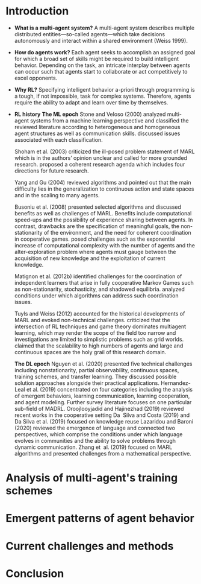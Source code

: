 # Introduction

- **What is a multi-agent system?**
	A multi-agent system describes multiple distributed entities—so-called agents—which 
	take decisions autonomously and interact within a shared environment (Weiss 1999).

- **How do agents work?**
	Each agent seeks to accomplish an assigned goal for which a broad set of skills might be required to build intelligent behavior. Depending on the task, an intricate interplay between agents can occur such that agents start to collaborate or act competitively to excel opponents. 

- **Why RL?**
	Specifying intelligent behavior a-priori through programming is a tough, if not impossible, task for complex systems. Therefore, agents require the ability to adapt and learn over time by themselves.

- **RL history**
	**The ML epoch**
	Stone and Veloso (2000) 
	analyzed multi-agent systems from a machine learning perspective and classified the reviewed literature according to heterogeneous and homogeneous agent structures as well as communication skills. 
	discussed issues associated with each classification. 
	
	Shoham et al. (2003) 
	criticized the ill-posed problem statement of MARL which is in the authors’ opinion unclear and called for more grounded research. 
	proposed a coherent research agenda which includes four directions for future research.
	
	Yang and Gu (2004) 
	reviewed algorithms and pointed out that the main difficulty lies in the generalization to continuous action and state spaces and in the scaling to many agents. 
	
	Busoniu et al. (2008) 
	presented selected algorithms and discussed benefits as well as challenges of MARL. Benefits include computational speed-ups and the possibility of experience sharing between agents. In contrast, drawbacks are the specification of meaningful goals, the non-stationarity of the environment, and the need for coherent coordination in cooperative games. 
	posed challenges such as the exponential increase of computational complexity with the number of agents and the alter-exploration problem where agents must gauge between the acquisition of new knowledge and the exploitation of current knowledge. 
	
	Matignon et al. (2012b) 
	identified challenges for the coordination of independent learners that arise in fully cooperative Markov Games such as non-stationarity, stochasticity, and shadowed equilibria. analyzed conditions under which algorithms can address such coordination issues. 
	
	Tuyls and Weiss (2012) 
	accounted for the historical developments of MARL and evoked non-technical challenges. 
	criticized that the intersection of RL techniques and game theory dominates multiagent learning, which may render the scope of the field too narrow and investigations are limited to simplistic problems such as grid worlds. 
	claimed that the scalability to high numbers of agents and large and continuous spaces are the holy grail of this research domain.
	
	**The DL epoch**
	Nguyen et al. (2020) 
	presented five technical challenges including nonstationarity, partial observability, continuous spaces, training schemes, and transfer learning. They discussed possible solution approaches alongside their practical applications.
	Hernandez-Leal et al. (2019)
	concentrated on four categories including the analysis of emergent behaviors, learning communication, learning cooperation, and agent modeling. Further survey literature focuses on one particular sub-field of MADRL.
	Oroojlooyjadid and Hajinezhad (2019) 
	reviewed recent works in the cooperative setting 
	Da  Silva and Costa (2019) and Da Silva et al. (2019)
	focused on knowledge reuse
	Lazaridou and Baroni (2020) 
	reviewed the emergence of language and connected two perspectives, which comprise the conditions under which language evolves in communities and the ability to solve problems through dynamic communication. 
	Zhang et  al. (2019)
	focused on MARL algorithms and presented challenges from a mathematical perspective.

# Analysis of multi-agent's training schemes
# Emergent patterns of agent behavior
# Current challenges and methods
# Conclusion